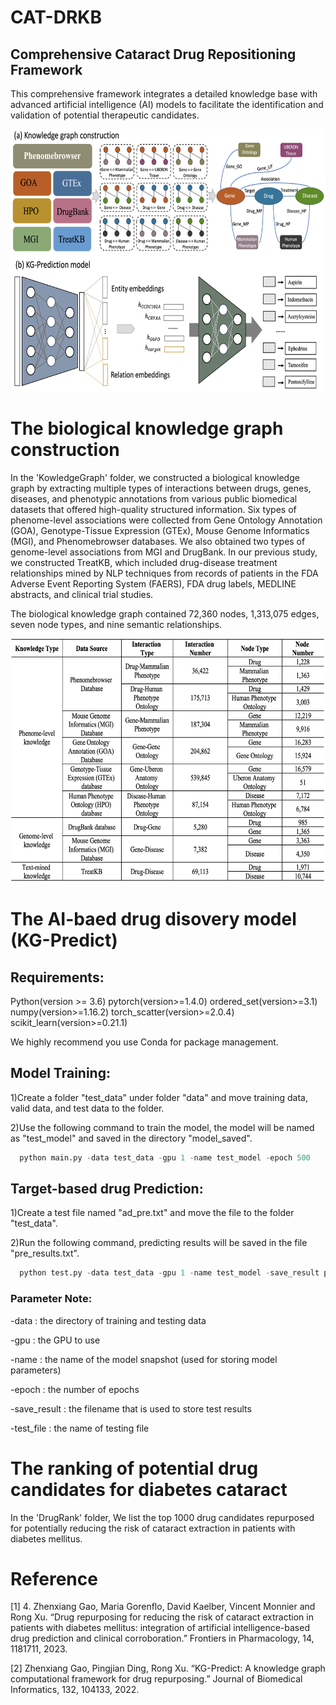 # CAT-DRKB
## Comprehensive Cataract Drug Repositioning Framework

This comprehensive framework integrates a detailed knowledge base with advanced artificial intelligence (AI) models to facilitate the identification and validation of potential therapeutic candidates.

<img src="https://github.com/zhenxianggao/CAT-DRKB/blob/main/Image/Drug%20repurposing%20framework.jpg" width="650" height="420">


# The biological knowledge graph construction

In the 'KowledgeGraph' folder, we constructed a biological knowledge graph by extracting multiple types of interactions between drugs, genes, diseases, and phenotypic annotations from various public biomedical datasets that offered high-quality structured information. Six types of phenome-level associations were collected from Gene Ontology Annotation (GOA), Genotype-Tissue Expression (GTEx), Mouse Genome Informatics (MGI), and Phenomebrowser databases. We also obtained two types of genome-level associations from MGI and DrugBank. In our
previous study, we constructed TreatKB, which included drug-disease treatment relationships mined by NLP techniques from records of patients in the FDA Adverse Event Reporting System (FAERS), FDA drug labels, MEDLINE abstracts, and clinical trial studies.

The biological knowledge graph contained 72,360 nodes, 1,313,075 edges, seven node types, and nine semantic relationships. 

<img src="https://github.com/zhenxianggao/CAT-DRKB/blob/main/Image/Knowledge%20graph%20data%20source.jpg" width="650" height="390">


# The AI-baed drug disovery model (KG-Predict)

## Requirements:
Python(version >= 3.6)
pytorch(version>=1.4.0)
ordered_set(version>=3.1)
numpy(version>=1.16.2)
torch_scatter(version>=2.0.4)
scikit_learn(version>=0.21.1)

We highly recommend you use Conda for package management.


## Model Training:
1)Create a folder "test_data" under folder "data" and move training data, valid data, and test data to the folder. 

2)Use the following command to train the model, the model will be named as "test_model" and saved in the directory "model_saved".
```python
  python main.py -data test_data -gpu 1 -name test_model -epoch 500
```

## Target-based drug Prediction:
1)Create a test file named "ad_pre.txt" and move the file to the folder "test_data".

2)Run the following command, predicting results will be saved in the file "pre_results.txt".
```python
  python test.py -data test_data -gpu 1 -name test_model -save_result pre_results.txt -test_file ad_pre.txt
```

### Parameter Note:

-data : the directory of training and testing data

-gpu : the GPU to use

-name : the name of the model snapshot (used for storing model parameters)

-epoch : the number of epochs

-save_result : the filename that is used to store test results

-test_file : the name of testing file


# The ranking of potential drug candidates for diabetes cataract

In the 'DrugRank' folder, We list the top 1000 drug candidates repurposed for potentially reducing the risk of cataract extraction in patients with diabetes mellitus.

# Reference
[1] 4.	Zhenxiang Gao, Maria Gorenflo, David Kaelber, Vincent Monnier and Rong Xu. “Drug repurposing for reducing the risk of cataract extraction in patients with diabetes mellitus: integration of artificial intelligence-based drug prediction and clinical corroboration.” Frontiers in Pharmacology, 14, 1181711, 2023.

[2] Zhenxiang Gao, Pingjian Ding, Rong Xu. “KG-Predict: A knowledge graph computational framework for drug repurposing.” Journal of Biomedical Informatics, 132, 104133, 2022.
